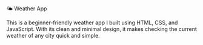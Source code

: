 🌤 Weather App

This is a beginner-friendly weather app I built using HTML, CSS, and JavaScript. With its clean and minimal design, it makes checking the current weather of any city quick and simple.
